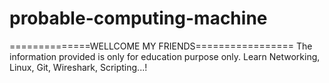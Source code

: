 # probable-computing-machine
==============WELLCOME MY FRIENDS=================
The information provided is only for education purpose only.
Learn Networking, Linux, Git, Wireshark, Scripting...!
